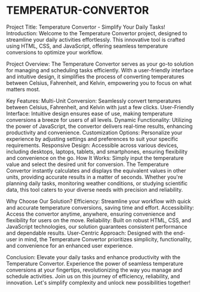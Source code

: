# TEMPERATUR-CONVERTOR
Project Title: Temperature Convertor - Simplify Your Daily Tasks!
Introduction:
Welcome to the Temperature Convertor project, designed to streamline your daily activities effortlessly. This innovative tool is crafted using HTML, CSS, and JavaScript, offering seamless temperature conversions to optimize your workflow.

Project Overview:
The Temperature Convertor serves as your go-to solution for managing and scheduling tasks efficiently. With a user-friendly interface and intuitive design, it simplifies the process of converting temperatures between Celsius, Fahrenheit, and Kelvin, empowering you to focus on what matters most.

Key Features:
Multi-Unit Conversion: Seamlessly convert temperatures between Celsius, Fahrenheit, and Kelvin with just a few clicks.
User-Friendly Interface: Intuitive design ensures ease of use, making temperature conversions a breeze for users of all levels.
Dynamic Functionality: Utilizing the power of JavaScript, the convertor delivers real-time results, enhancing productivity and convenience.
Customization Options: Personalize your experience by adjusting settings and preferences to suit your specific requirements.
Responsive Design: Accessible across various devices, including desktops, laptops, tablets, and smartphones, ensuring flexibility and convenience on the go.
How It Works:
Simply input the temperature value and select the desired unit for conversion. The Temperature Convertor instantly calculates and displays the equivalent values in other units, providing accurate results in a matter of seconds. Whether you're planning daily tasks, monitoring weather conditions, or studying scientific data, this tool caters to your diverse needs with precision and reliability.

Why Choose Our Solution?
Efficiency: Streamline your workflow with quick and accurate temperature conversions, saving time and effort.
Accessibility: Access the convertor anytime, anywhere, ensuring convenience and flexibility for users on the move.
Reliability: Built on robust HTML, CSS, and JavaScript technologies, our solution guarantees consistent performance and dependable results.
User-Centric Approach: Designed with the end-user in mind, the Temperature Convertor prioritizes simplicity, functionality, and convenience for an enhanced user experience.

Conclusion:
Elevate your daily tasks and enhance productivity with the Temperature Convertor. Experience the power of seamless temperature conversions at your fingertips, revolutionizing the way you manage and schedule activities.
Join us on this journey of efficiency, reliability, and innovation. Let's simplify complexity and unlock new possibilities together!

